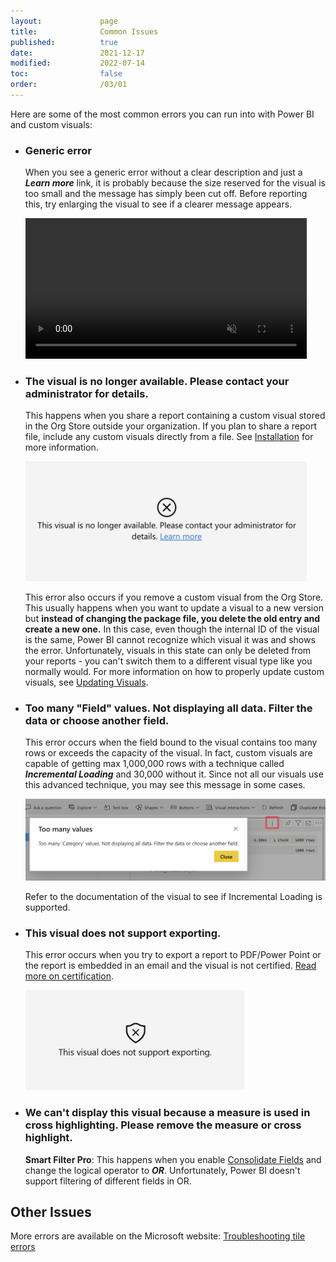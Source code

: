 ```yaml
---
layout:             page
title:              Common Issues
published:          true
date:               2021-12-17
modified:           2022-07-14
toc:                false
order:              /03/01
---
```

Here are some of the most common errors you can run into with Power BI and custom visuals:

- ### Generic error
    When you see a generic error without a clear description and just a ***Learn more*** link, it is probably because the size reserved for the visual is too small and the message has simply been cut off. Before reporting this, try enlarging the visual to see if a clearer message appears.

    <video src="images/generic-error.mp4" width="450" autoplay loop muted></video>

- ### The visual is no longer available. Please contact your administrator for details.
    This happens when you share a report containing a custom visual stored in the Org Store outside your organization. If you plan to share a report file, include any custom visuals directly from a file. See [Installation](../get-started/installation.md) for more information.  

    <img src="images/visual-no-longer-available.png" width="450">

    This error also occurs if you remove a custom visual from the Org Store. This usually happens when you want to update a visual to a new version but **instead of changing the package file, you delete the old entry and create a new one.** In this case, even though the internal ID of the visual is the same, Power BI cannot recognize which visual it was and shows the error. Unfortunately, visuals in this state can only be deleted from your reports - you can't switch them to a different visual type like you normally would. For more information on how to properly update custom visuals, see [Updating Visuals](../get-started/updating.md).

- ### Too many "Field" values. Not displaying all data. Filter the data or choose another field.
    This error occurs when the field bound to the visual contains too many rows or exceeds the capacity of the visual. In fact, custom visuals are capable of getting max 1,000,000 rows with a technique called ***Incremental Loading*** and 30,000 without it. Since not all our visuals use this advanced technique, you may see this message in some cases. 

    <img src="images/too-many-values.png" width="700">
    
    Refer to the documentation of the visual to see if Incremental Loading is supported.
    
- ### This visual does not support exporting.  
    This error occurs when you try to export a report to PDF/Power Point or the report is embedded in an email and the visual is not certified. [Read more on certification](../get-started/certification.md).
    
    <img src="../issues/images/not-support-exporting.png" width="350">

- ### We can't display this visual because a measure is used in cross highlighting. Please remove the measure or cross highlight.
    **Smart Filter Pro**: This happens when you enable [Consolidate Fields](../smart-filter-pro/options/mode/consolidate-fields.md) and change the logical operator to ***OR***. Unfortunately, Power BI doesn't support filtering of different fields in OR.

## Other Issues  

More errors are available on the Microsoft website: [Troubleshooting tile errors](https://docs.microsoft.com/en-us/power-bi/connect-data/refresh-troubleshooting-tile-errors)

